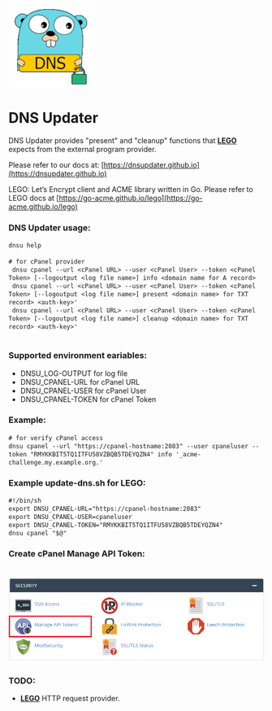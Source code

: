 <p>
  <img src="https://github.com/dnsupdater/dnsupdater/raw/main/doc/dns_updater.png">
</p>

# DNS Updater

DNS Updater provides "present" and "cleanup" functions that [**LEGO**](https://go-acme.github.io/lego) expects from the external program provider.

Please refer to our docs at: [https://dnsupdater.github.io](https://dnsupdater.github.io)

LEGO: Let’s Encrypt client and ACME library written in Go.
Please refer to LEGO docs at [https://go-acme.github.io/lego](https://go-acme.github.io/lego)

### DNS Updater usage:

```
dnsu help

# for cPanel provider
 dnsu cpanel --url <cPanel URL> --user <cPanel User> --token <cPanel Token> [--logoutput <log file name>] info <domain name for A record>
 dnsu cpanel --url <cPanel URL> --user <cPanel User> --token <cPanel Token> [--logoutput <log file name>] present <domain name> for TXT record> <auth-key>'
 dnsu cpanel --url <cPanel URL> --user <cPanel User> --token <cPanel Token> [--logoutput <log file name>] cleanup <domain name> for TXT record> <auth-key>'
	
```
### Supported environment eariables:
- DNSU_LOG-OUTPUT for log file
- DNSU_CPANEL-URL for cPanel URL
- DNSU_CPANEL-USER for cPanel User
- DNSU_CPANEL-TOKEN for cPanel Token


### Example:
```
# for verify cPanel access
dnsu cpanel --url "https://cpanel-hostname:2083" --user cpaneluser --token "RMYKKBIT5TQ1ITFU58VZBQB5TDEYQZN4" info '_acme-challenge.my.example.org.'
```

### Example update-dns.sh for LEGO:
```
#!/bin/sh
export DNSU_CPANEL-URL="https://cpanel-hostname:2083"
export DNSU_CPANEL-USER=cpaneluser
export DNSU_CPANEL-TOKEN="RMYKKBIT5TQ1ITFU58VZBQB5TDEYQZN4"
dnsu cpanel "$@"
```


### Create cPanel Manage API Token:
# ![cPanel](./doc/cpanel1.png)


### TODO:
- [**LEGO**](https://go-acme.github.io/lego/dns/httpreq/) HTTP request provider.
